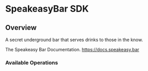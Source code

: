 # SpeakeasyBar SDK

## Overview

A secret underground bar that serves drinks to those in the know.

The Speakeasy Bar Documentation.
<https://docs.speakeasy.bar>

### Available Operations
